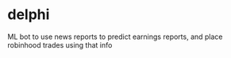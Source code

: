 # delphi
ML bot to use news reports to predict earnings reports, and place robinhood trades using that info
